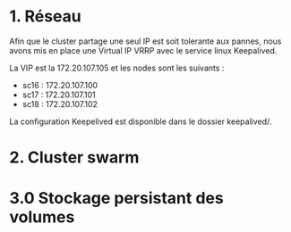 # 1. Réseau

Afin que le cluster partage une seul IP est soit tolerante aux pannes, nous avons mis en place une Virtual IP VRRP avec le service linux Keepalived. 

La VIP est la 172.20.107.105 et les nodes sont les suivants : 
- sc16 : 172.20.107.100
- sc17 : 172.20.107.101
- sc18 : 172.20.107.102

La configuration Keepelived est disponible dans le dossier keepalived/.


# 2. Cluster swarm


# 3.0 Stockage persistant des volumes


#
